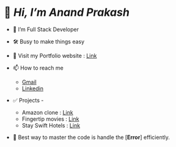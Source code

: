 # 👋 _Hi, I’m Anand Prakash_
- 🌱 I’m Full Stack Developer
- 🛠️ Busy to make things easy
- 👻 Visit my Portfolio website : [Link](https://anand-portffolio.netlify.app/)
- 📫 How to reach me <br>
  - [Gmail](mailto:ap.anandprakash21@gmail.com)
  - [Linkedin](https://www.linkedin.com/in/anandprakash21/)

- ✅ Projects -
  - Amazon clone : [Link](https://amazonclonewebapp.netlify.app/)
  - Fingertip movies : [Link](https://fingertip-movies.netlify.app/)
  - Stay Swift Hotels : [Link](https://stay-swift-anand.netlify.app/)


- 📄 Best way to master the code is handle the [**Error**] efficiently.

